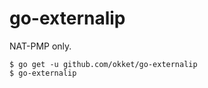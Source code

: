 # go-externalip

NAT-PMP only.

```
$ go get -u github.com/okket/go-externalip
$ go-externalip
````
